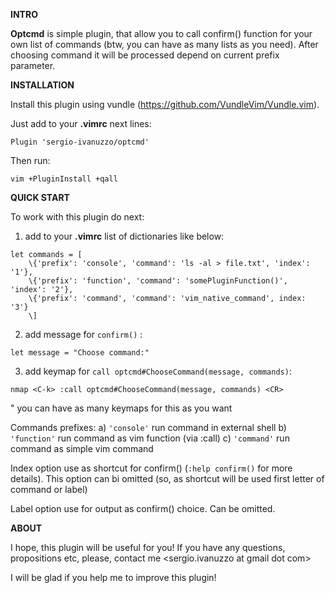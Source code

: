 **INTRO**

**Optcmd** is simple plugin, that allow you to call confirm() function 
for your own list of commands (btw, you can have as many lists as you need).
After choosing command it will be processed depend on current prefix parameter.

**INSTALLATION**

Install this plugin using vundle (https://github.com/VundleVim/Vundle.vim).

Just add to your **.vimrc** next lines:

`Plugin 'sergio-ivanuzzo/optcmd'`

Then run:

`vim +PluginInstall +qall`

**QUICK START**

To work with this plugin do next:

1) add to your **.vimrc** list of dictionaries like below:
```
let commands = [
    \{'prefix': 'console', 'command': 'ls -al > file.txt', 'index': '1'},
    \{'prefix': 'function', 'command': 'somePluginFunction()', 'index': '2'},
    \{'prefix': 'command', 'command': 'vim_native_command', index: '3'}
    \]
```
    
2) add message for `confirm()` :

`let message = "Choose command:"`

3) add keymap for `call optcmd#ChooseCommand(message, commands)`:

`nmap <C-k> :call optcmd#ChooseCommand(message, commands) <CR>`

" you can have as many keymaps for this as you want

Commands prefixes:
    a) `'console'` run command in external shell
    b) `'function'` run command as vim function (via :call)
    c) `'command'` run command as simple vim command
    
Index option use as shortcut for confirm() (`:help confirm()` for more details).
This option can bi omitted (so, as shortcut will be used first letter of command or label)

Label option use for output as confirm() choice. Can be omitted.

**ABOUT**

I hope, this plugin will be useful for you! If you have any questions, propositions etc,
please, contact me <sergio.ivanuzzo at gmail dot com>

I will be glad if you help me to improve this plugin!

